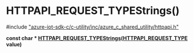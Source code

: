 # HTTPAPI_REQUEST_TYPEStrings()

\#include ["azure-iot-sdk-c/c-utility/inc/azure_c_shared_utility/httpapi.h"](../iot-c-ref-httpapi-h.md)  

**const char * [HTTPAPI_REQUEST_TYPEStrings](#httpapi_8h_1ae5273964cc4096a21694c792013131d3)([HTTPAPI_REQUEST_TYPE](#httpapi_8h_1a7d55a20aafcc43be8d9a737dcbefd5ad) value)**

